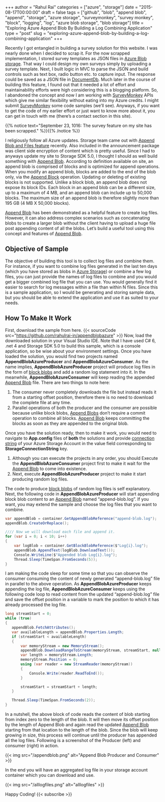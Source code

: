 ﻿+++
author = "Rahul Rai"
categories = ["azure", "storage"]
date = "2015-08-17T00:00:00"
draft = false
tags = ["github", "blob", "append blob", "append", "storage", "azure storage", "surveymonkey", "survey monkey", "block", "logging", "log", "azure blob storage", "blob storage"]
title = "Exploring Azure Append Blob By Building a Log Combining Application"
type = "post"
slug = "exploring-azure-append-blob-by-building-a-log-combining-application"
+++

Recently I got entangled in building a survey solution for this website. I was nearly done when I decided to scrap it. For the now scrapped implementation, I stored survey templates as JSON files in [Azure Blob storage](https://azure.microsoft.com/en-in/documentation/articles/storage-dotnet-how-to-use-blobs/). That way I could design my own surveys simply by uploading a survey template. Next, I built logic in MVC to parse the JSON and build controls such as text box, radio button etc. to capture input. The response could be saved as a JSON file in [DocumentDb](http://azure.microsoft.com/en-in/services/documentdb/). Much later in the course of building this feature, I found out that it needed a lot of effort and maintainability efforts were high considering this is a blogging platform. So, I abandoned the concept and now I am working with [SurveyMonkey](https://developer.surveymonkey.com/) APIs which give me similar flexibility without eating into my Azure credits. I might submit [SurveyMonkey](https://developer.surveymonkey.com/) some code samples (we’ll see). Anyways, if you want to get the code of my earlier effort or just want to know more about it, you can get in touch with me (there’s a contact section in this site).

{{% notice text="September 23, 1016: The survey feature on my site has been scrapped." %}}{{% /notice %}}

I religiously follow all Azure updates. Storage team came out with [Append Blob and Files feature](https://azure.microsoft.com/blog/2015/08/10/azure-storage-release-append-blob-new-azure-file-service-features-and-client-side-encryption-ga/) recently. Also included in the announcement package was client side encryption of content which is pretty useful. Since I had to anyways update my site to Storage SDK 5.0, I thought I should as well build something with [Append Blob](https://msdn.microsoft.com/en-us/library/azure/ee691964.aspx). According to definition available on site, an append blob is comprised of blocks and is optimized for append operations. When you modify an append blob, blocks are added to the end of the blob only, via the [Append Block](https://msdn.microsoft.com/en-us/library/azure/mt427365.aspx) operation. Updating or deleting of existing blocks is not supported. Unlike a block blob, an append blob does not expose its block IDs. Each block in an append blob can be a different size, up to a maximum of 4 MB, and an append blob can include up to 50,000 blocks. The maximum size of an append blob is therefore slightly more than 195 GB (4 MB X 50,000 blocks).

[Append Blob](https://msdn.microsoft.com/en-us/library/azure/ee691964.aspx) has been demonstrated as a helpful feature to create log files. However, it can also address complex scenarios such as concatenating blobs to create a larger blob without the client having to upload a huge file post appending content of all the blobs. Let’s build a useful tool using this concept and features of [Append Blob](https://msdn.microsoft.com/en-us/library/azure/ee691964.aspx).

## Objective of Sample

The objective of building this tool is to collect log files and combine them. For instance, if you want to combine log files generated in the last ten days (which you have stored as blobs in [Azure Storage](https://azure.microsoft.com/en-in/documentation/articles/storage-dotnet-how-to-use-blobs/)) or combine a few log files, you can just provide the names of log files to combine and you would get a bigger combined log file that you can use. You would generally find it easier to search for log messages within a file than within N files. Since this is a sample application, so I would be generating and storing sample data, but you should be able to extend the application and use it as suited to your needs.

## How To Make It Work

First, download the sample from here. {{< sourceCode src="https://github.com/rahulrai-in/appendblobazure" >}}
Now, load the downloaded solution in your Visual Studio IDE. Note that I have used C# 6, .net 4 and Storage SDK 5.0 to build this sample, which is a console application, so be wise about your environment settings. Once you have loaded the solution, you would find two projects named **AppendBlobAzureProducer** and **AppendBlobAzureConsumer**. As the name implies, **AppendBlobAzureProducer** project will produce log files in the form of [block blobs](https://msdn.microsoft.com/en-us/library/azure/ee691964.aspx) and add a random log statement into it. In the meanwhile, **AppendBlobAzureConsumer** will keep reading the appended [Append Blob](https://msdn.microsoft.com/en-us/library/azure/ee691964.aspx) file. There are two things to note here:

1.  The consumer never completely downloads the file but instead reads it from a starting offset position, therefore there is no need to download the complete file at any time.
2.  Parallel operations of both the producer and the consumer are possible because unlike block blobs, [Append Blobs](https://msdn.microsoft.com/en-us/library/azure/ee691964.aspx) don’t require a commit operation to combine all blocks. [Append Blob](https://msdn.microsoft.com/en-us/library/azure/ee691964.aspx) keeps committing the blocks as soon as they are appended to the original blob.

Once you have the solution ready, then to make it work, you would need to navigate to **App.config** files of **both** the solutions and provide [connection string](https://azure.microsoft.com/en-us/documentation/articles/storage-configure-connection-string/) of your Azure Storage Account in the value field corresponding to **StorageConnectionString** key.

1.  Although you can execute the projects in any order, you should Execute the **AppendBlobAzureConsumer** project first to make it wait for the [Append Blob](https://msdn.microsoft.com/en-us/library/azure/ee691964.aspx) to come into existence.
2.  Next, execute **AppendBlobAzureProducer** project to make it start producing random log files.

The code to produce [block blobs](https://msdn.microsoft.com/en-us/library/azure/ee691964.aspx) of random log files is self explanatory. Next, the following code in **AppendBlobAzureProducer** will start appending block blob content to an [Append Blob](https://msdn.microsoft.com/en-us/library/azure/ee691964.aspx) named “append-blob.log”. If you want, you may extend the sample and choose the log files that you want to combine.

```CS
var appendBlob = container.GetAppendBlobReference("append-blob.log");
appendBlob.CreateOrReplace();

//// Now we will download each file and append it.
for (var i = 0; i < 10; i++)
{
    var logBlob = container.GetBlockBlobReference($"Log{i}.log");
    appendBlob.AppendText(logBlob.DownloadText());
    Console.WriteLine($"Appended blob Log{i}.log");
    Thread.Sleep(TimeSpan.FromSeconds(5));
}
```

I am making the code sleep for some time so that you can observe the consumer consuming the content of newly generated “append-blob.log” file in parallel to the above operation. As **AppendBlobAzureProducer** keeps appending the log file, **AppendBlobAzureConsumer** keeps using the following code loop to read content from the updated “append-blob.log” file and save the offset position in a variable to mark the position to which it has already processed the log file.

```CS
long streamStart = 0;
while (true)
{
   appendBlob.FetchAttributes();
   var availableLength = appendBlob.Properties.Length;
   if (streamStart < availableLength)
   {
       var memoryStream = new MemoryStream();
       appendBlob.DownloadRangeToStream(memoryStream, streamStart, null);
       var length = memoryStream.Length;
       memoryStream.Position = 0;
       using (var reader = new StreamReader(memoryStream))
       {
           Console.Write(reader.ReadToEnd());
       }

       streamStart = streamStart + length;
   }

   Thread.Sleep(TimeSpan.FromSeconds(2));
}
```

In a nutshell, the above block of code reads the content of blob starting from index zero to the length of the blob. It will then move its offset position by the length of Append Blob and again read the updated [Append Blob](https://msdn.microsoft.com/en-us/library/azure/ee691964.aspx) starting from that location to the length of the blob. Since the blob will keep growing in size, this process will continue until the producer has appended all the log files. Following is a screenshot of the Producer (left) and consumer (right) in action.

{{< img src="/appendblob.png" alt="Append Blob Producer and Consumer" >}}

In the end you will have an aggregated log file in your storage account container which you can download and use.

{{< img src="/alllogfiles.png" alt="alllogfiles" >}}

Happy Coding!
{{< subscribe >}}
